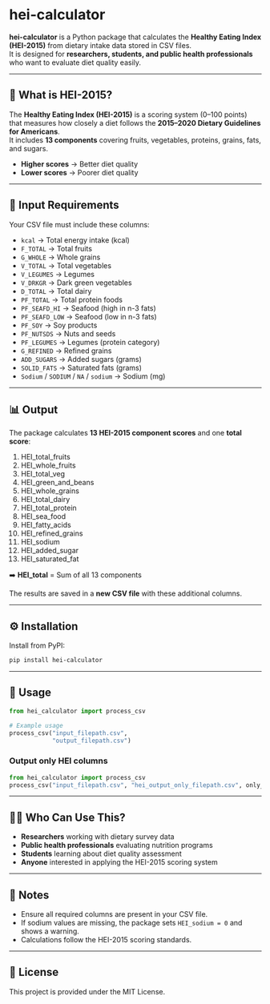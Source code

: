 # hei-calculator

**hei-calculator** is a Python package that calculates the **Healthy Eating Index (HEI-2015)** from dietary intake data stored in CSV files.  
It is designed for **researchers, students, and public health professionals** who want to evaluate diet quality easily.

---

## 📖 What is HEI-2015?

The **Healthy Eating Index (HEI-2015)** is a scoring system (0–100 points) that measures how closely a diet follows the **2015–2020 Dietary Guidelines for Americans**.  
It includes **13 components** covering fruits, vegetables, proteins, grains, fats, and sugars.  

- **Higher scores** → Better diet quality  
- **Lower scores** → Poorer diet quality  

---

## 📝 Input Requirements

Your CSV file must include these columns:  

- `kcal` → Total energy intake (kcal)  
- `F_TOTAL` → Total fruits  
- `G_WHOLE` → Whole grains  
- `V_TOTAL` → Total vegetables  
- `V_LEGUMES` → Legumes  
- `V_DRKGR` → Dark green vegetables  
- `D_TOTAL` → Total dairy  
- `PF_TOTAL` → Total protein foods  
- `PF_SEAFD_HI` → Seafood (high in n-3 fats)  
- `PF_SEAFD_LOW` → Seafood (low in n-3 fats)  
- `PF_SOY` → Soy products  
- `PF_NUTSDS` → Nuts and seeds  
- `PF_LEGUMES` → Legumes (protein category)  
- `G_REFINED` → Refined grains  
- `ADD_SUGARS` → Added sugars (grams)  
- `SOLID_FATS` → Saturated fats (grams)  
- `Sodium` / `SODIUM` / `NA` / `sodium` → Sodium (mg)  

---

## 📊 Output

The package calculates **13 HEI-2015 component scores** and one **total score**:

1. HEI_total_fruits  
2. HEI_whole_fruits  
3. HEI_total_veg  
4. HEI_green_and_beans  
5. HEI_whole_grains  
6. HEI_total_dairy  
7. HEI_total_protein  
8. HEI_sea_food  
9. HEI_fatty_acids  
10. HEI_refined_grains  
11. HEI_sodium  
12. HEI_added_sugar  
13. HEI_saturated_fat  

➡️ **HEI_total** = Sum of all 13 components  

The results are saved in a **new CSV file** with these additional columns.

---

## ⚙️ Installation

Install from PyPI:

```bash
pip install hei-calculator
```

---

## 🚀 Usage

```python
from hei_calculator import process_csv

# Example usage
process_csv("input_filepath.csv",
            "output_filepath.csv")
```

### Output only HEI columns
```python
from hei_calculator import process_csv
process_csv("input_filepath.csv", "hei_output_only_filepath.csv", only_hei_columns=True)

```
---

## 👩‍🔬 Who Can Use This?

- **Researchers** working with dietary survey data  
- **Public health professionals** evaluating nutrition programs  
- **Students** learning about diet quality assessment  
- **Anyone** interested in applying the HEI-2015 scoring system  

---

## 📢 Notes

- Ensure all required columns are present in your CSV file.  
- If sodium values are missing, the package sets `HEI_sodium = 0` and shows a warning.  
- Calculations follow the HEI-2015 scoring standards.  

---

## 📜 License

This project is provided under the MIT License.  
